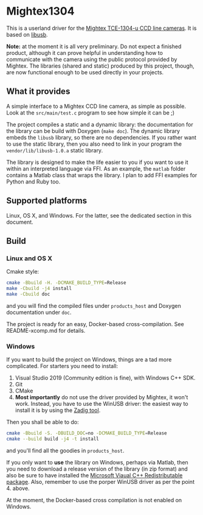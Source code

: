 # Mightex1304

This is a userland driver for the [Mightex TCE-1304-u CCD line cameras](https://www.mightexsystems.com/product/usb2-0-3648-pixel-16-bit-ccd-line-camera-with-external-trigger/). It is based on [libusb](https://libusb.info).

**Note:** at the moment it is all very preliminary. Do not expect a finished product, although it can prove helpful in understanding how to communicate with the camera using the public protocol provided by Mightex. The libraries (shared and static) produced by this project, though, are now functional enough to be used directly in your projects.

## What it provides

A simple interface to a Mightex CCD line camera, as simple as possible. Look at the `src/main/test.c` program to see how simple it can be ;)

The project compiles a static and a dynamic library: the documentation for the library can be build with Doxygen (`make doc`). The dynamic library embeds the `libusb` library, so there are no dependencies. If you rather want to use the static library, then you also need to link in your program the `vendor/lib/libusb-1.0.a` static library.

The library is designed to make the life easier to you if you want to use it within an interpreted language via FFI. As an example, the `matlab` folder contains a Matlab class that wraps the library. I plan to add FFI examples for Python and Ruby too.

## Supported platforms

Linux, OS X, and Windows. For the latter, see the dedicated section in this document.

## Build

### Linux and OS X

Cmake style:

```sh
cmake -Bbuild -H. -DCMAKE_BUILD_TYPE=Release
make -Cbuild -j4 install
make -Cbuild doc
```

and you will find the compiled files under `products_host` and Doxygen documentation under `doc`.

The project is ready for an easy, Docker-based cross-compilation. See README-xcomp.md for details.

### Windows

If you want to build the project on Windows, things are a tad more complicated. For starters you need to install:

1. Visual Studio 2019 (Community edition is fine), with Windows C++ SDK.
2. Git
3. CMake
4. **Most importantly** do not use the driver provided by Mightex, it won't work. Instead, you have to use the WinUSB driver: the easiest way to install it is by using the [Zadig tool](https://zadig.akeo.ie/).

Then you shall be able to do:

```sh
cmake -Bbuild -S. -DBUILD_DOC=no -DCMAKE_BUILD_TYPE=Release
cmake --build build -j4 -t install
```

and you'll find all the goodies in `products_host`.

If you only want to **use** the library on Windows, perhaps via Matlab, then you 
need to download a release version of the library (in zip format) and also be sure to have installed the [Microsoft Viaual C++ Redistributable package](https://visualstudio.microsoft.com/downloads/). Also, remember to use the porper WinUSB driver as per the point 4. above.

At the moment, the Docker-based cross compilation is not enabled on Windows.
